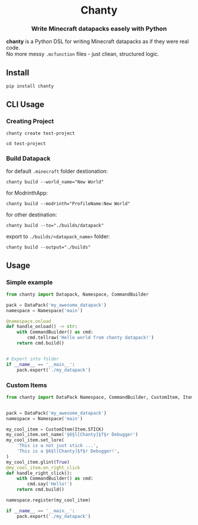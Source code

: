 <div align="center">

# Chanty
### Write Minecraft datapacks easely with Python

</div>

**chanty** is a Python DSL for writing Minecraft datapacks as if they were real code.  
No more messy `.mcfunction` files - just cliean, structured logic.


## Install
```shell
pip install chanty
```


## CLI Usage

### Creating Project
```shell
chanty create test-project

cd test-project
```

### Build Datapack
for default `.minecraft` folder destionation:
```shell
chanty build --world_name="New World"
```

for ModrinthApp:
```shell
chanty build --modrinth="ProfileName:New World"
```

for other destination:
```shell
chanty build --to="./builds/datapack"
```


export to `./builds/<datapack_name>` folder:
```shell
chanty build --output="./builds"
```



## Usage

### Simple example
```py
from chanty import Datapack, Namespace, CommandBuilder

pack = DataPack('my_awesome_datapack')
namespace = Namespace('main')

@namespace.onload
def handle_onload() -> str:
    with CommandBuilder() as cmd:
        cmd.tellraw('Hello world from chanty datapack!')
    return cmd.build()


# Export into folder
if __name__ == '__main__':
    pack.export('./my_datapack')
```


### Custom Items
```py
from chanty import DataPack Namespace, CommandBuilder, CustomItem, Item


pack = DataPack('my_awesome_datapack')
namespace = Namespace('main')

my_cool_item = CustomItem(Item.STICK)
my_cool_item.set_name('§6§l[Chanty]§f§r Debugger')
my_cool_item.set_lore(
    'This is a not just stick ...',
    'This is a §6§l[Chanty]§f§r Debugger!',
)
my_cool_item.glint(True)
@my_cool_item.on_right_click
def handle_right_click():
    with CommandBuilder() as cmd:
        cmd.say('Hello!')
    return cmd.build()

namespace.register(my_cool_item)

if __name__ == '__main__':
    pack.export('./my_datapack')
```
